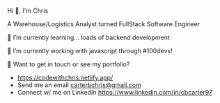Hi 👋, I'm Chris

A Warehouse/Logistics Analyst turned FullStack Software Engineer

   🌱 I’m currently learning... loads of backend development

   🔭 I’m currently working with javascript through #100devs!

   🚀 Want to get in touch or see my portfolio?

   - https://codewithchris.netlify.app/
   - Send me an email carterbchris@gmail.com
   - Connect w/ me on LinkedIn https://www.linkedin.com/in/cbcarter97
